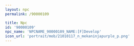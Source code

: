 ```yaml
---
layout: npc
permalink: /90000109

title: Npc
id: '90000109'
npc_name: 'NPCNAME_90000109_NAME:[F]Develop'
icon_url: 'portrait/mob/21010117_n_mekaninjapurple_p.png'
---
```

